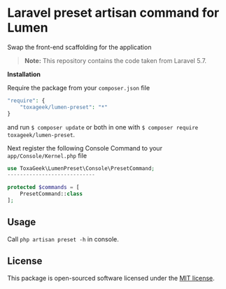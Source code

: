 # Laravel preset artisan command for Lumen

Swap the front-end scaffolding for the application

> **Note:** This repository contains the code taken from Laravel 5.7.

**Installation**

Require the package from your `composer.json` file


```php
"require": {
    "toxageek/lumen-preset": "*"
}
```

and run `$ composer update` or both in one with `$ composer require toxageek/lumen-preset`.


Next register the following Console Command to your `app/Console/Kernel.php` file

```php
use ToxaGeek\LumenPreset\Console\PresetCommand;
----------------------------

protected $commands = [
    PresetCommand::class
];
```

## Usage

Call `php artisan preset -h` in console.

## License

This package is open-sourced software licensed under the [MIT license](https://opensource.org/licenses/MIT).